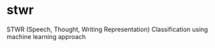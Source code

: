 # stwr
STWR (Speech, Thought, Writing Representation) Classification using machine learning approach
